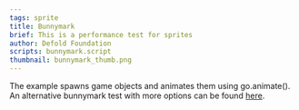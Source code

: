 ```yaml
---
tags: sprite
title: Bunnymark
brief: This is a performance test for sprites
author: Defold Foundation
scripts: bunnymark.script
thumbnail: bunnymark_thumb.png
---
```


The example spawns game objects and animates them using go.animate(). An alternative bunnymark test with more options can be found [here](https://github.com/britzl/defold-bunnymark).

